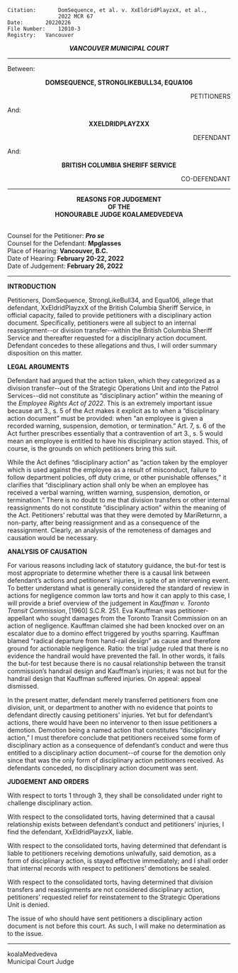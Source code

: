 	Citation:       DomSequence, et al. v. XxEldridPlayzxX, et al., 
                	2022 MCR 67
	Date:		20220226
	File Number:	12010-3
	Registry:	Vancouver

<p align="center"><b><i>
				VANCOUVER MUNICIPAL COURT
</b></i>

---

Between:
<p align="center"><b>		DOMSEQUENCE, STRONGLIKEBULL34, EQUA106			</b>
<p align="right">		PETITIONERS
<p>				And:
<p align="center"><b>		XXELDRIDPLAYZXX			</b>
<p align="right">		DEFENDANT
  <p>				And:
<p align="center"><b>		BRITISH COLUMBIA SHERIFF SERVICE			</b>
<p align="right">		CO-DEFENDANT

---
	
<p align="center"><b>		
				REASONS FOR JUDGEMENT
<br>				OF THE
<br>				HONOURABLE JUDGE KOALAMEDVEDEVA

</b>

<br>				Counsel for the Petitioner: ***Pro se***
<br>				Counsel for the Defendant: **Mpglasses**
<br>				Place of Hearing: **Vancouver, B.C.**
<br>				Date of Hearing: **February 20-22, 2022**
<br>				Date of Judgement: **February 26, 2022**

---

**INTRODUCTION**

Petitioners, DomSequence, StrongLikeBull34, and Equa106, allege that defendant, XxEldridPlayzxX of the British Columbia Sheriff Service, in official capacity, failed to provide petitioners with a disciplinary action document. Specifically, petitioners were all subject to an internal reassignment--or division transfer--within the British Columbia Sheriff Service and thereafter requested for a disciplinary action document. Defendant concedes to these allegations and thus, I will order summary disposition on this matter.

**LEGAL ARGUMENTS**

Defendant had argued that the action taken, which they categorized as a division transfer--out of the Strategic Operations Unit and into the Patrol Services--did not constitute as “disciplinary action” within the meaning of the *Employee Rights Act of 2022*. This is an extremely important issue because art 3., s. 5 of the Act makes it explicit as to when a “disciplinary action document” must be provided: when “an employee is given a recorded warning, suspension, demotion, or termination.” Art. 7, s. 6 of the Act further prescribes essentially that a contravention of art 3., s. 5 would mean an employee is entitled to have his disciplinary action stayed. This, of course, is the grounds on which petitioners bring this suit. 

While the Act defines “disciplinary action” as “action taken by the employer which is used against the employee as a result of misconduct, failure to follow department policies, off duty crime, or other punishable offenses,” it clarifies that “disciplinary action shall only be when an employee has received a verbal warning, written warning, suspension, demotion, or termination.” There is no doubt to me that division transfers or other internal reassignments do not constitute “disciplinary action” within the meaning of the Act. Petitioners’ rebuttal was that they were demoted by MariReturnn, a non-party, after being reassignment and as a consequence of the reassignment. Clearly, an analysis of the remoteness of damages and causation would be necessary. 

**ANALYSIS OF CAUSATION**

For various reasons including lack of statutory guidance, the but-for test is most appropriate to determine whether there is a causal link between defendant’s actions and petitioners’ injuries, in spite of an intervening event. To better understand what is generally considered the standard of review in actions for negligence common law torts and how it can apply to this case, I will provide a brief overview of the judgement in *Kauffman v. Toronto Transit Commission*, [1960] S.C.R. 251. Eva Kauffman was petitioner-appellant who sought damages from the Toronto Transit Commission on an action of negligence. Kauffman claimed she had been knocked over on an escalator due to a domino effect triggered by youths sparring. Kauffman blamed “radical departure from hand-rail design” as cause and therefore ground for actionable negligence. Ratio: the trial judge ruled that there is no evidence the handrail would have prevented the fall. In other words, it fails the but-for test because there is no causal relationship between the transit commission’s handrail design and Kauffman’s injuries; it was not but for the handrail design that Kauffman suffered injuries. On appeal: appeal dismissed.

In the present matter, defendant merely transferred petitioners from one division, unit, or department to another with no evidence that points to defendant directly causing petitioners’ injuries. Yet but for defendant’s actions, there would have been no intervenor to then issue petitioners a demotion. Demotion being a named action that constitutes “disciplinary action,” I must therefore conclude that petitioners received some form of disciplinary action as a consequence of defendant’s conduct and were thus entitled to a disciplinary action document--of course for the demotion only since that was the only form of disciplinary action petitioners received. As defendants conceded, no disciplinary action document was sent.

**JUDGEMENT AND ORDERS**

With respect to torts 1 through 3, they shall be consolidated under right to challenge disciplinary action.

With respect to the consolidated torts, having determined that a causal relationship exists between defendant’s conduct and petitioners’ injuries, I find the defendant, XxEldridPlayzxX, liable.

With respect to the consolidated torts, having determined that defendant is liable to petitioners receiving demotions unlwafully, said demotion, as a form of disciplinary action, is stayed effective immediately; and I shall order that internal records with respect to petitioners' demotions be sealed.

With respect to the consolidated torts, having determined that division transfers and reassignments are not considered disciplinary action, petitioners’ requested relief for reinstatement to the Strategic Operations Unit is denied.

The issue of who should have sent petitioners a disciplinary action document is not before this court. As such, I will make no determination as to the issue.

---

koalaMedvedeva <br>	
Municipal Court Judge
